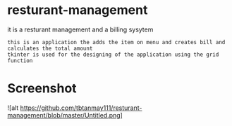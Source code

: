 # resturant-management
it is a resturant management and a billing sysytem
```
this is an application the adds the item on menu and creates bill and calculates the total amount
tkinter is used for the designing of the application using the grid function

```
# Screenshot
![alt https://github.com/tbtanmay111/resturant-management/blob/master/Untitled.png]
